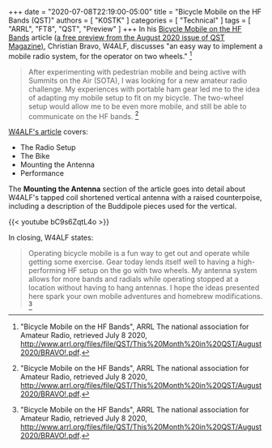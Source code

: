 +++
date = "2020-07-08T22:19:00-05:00"
title = "Bicycle Mobile on the HF Bands (QST)"
authors = [ "K0STK" ]
categories = [ "Technical" ]
tags = [ "ARRL", "FT8", "QST", "Preview" ]
+++
In his 
[Bicycle Mobile on the HF Bands](http://www.arrl.org/files/file/QST/This%20Month%20in%20QST/August2020/BRAVO!.pdf)
article ([a free preview from the August 2020 issue of QST Magazine)](http://www.arrl.org/this-month-in-qst),
Christian Bravo, W4ALF, discusses "an easy way to implement a mobile radio
system, for the operator on two wheels." [^1]

>After experimenting with pedestrian mobile and being active with Summits on
>the Air (SOTA), I was looking for a new amateur radio challenge. My
>experiences with portable ham gear led me to the idea of adapting my mobile
>setup to fit on my bicycle. The two-wheel setup would allow me to be even
>more mobile, and still be able to communicate on the HF bands. [^1]

<!--more-->

[W4ALF's article](http://www.arrl.org/files/file/QST/This%20Month%20in%20QST/August2020/BRAVO!.pdf) covers:

* The Radio Setup
* The Bike
* Mounting the Antenna
* Performance

The **Mounting the Antenna** section of the article goes into detail about
W4ALF's tapped coil shortened vertical antenna with a raised counterpoise,
including a description of the Buddipole pieces used for the vertical.

{{< youtube bC9s6ZqtL4o >}}

<p class="clear"></p>

In closing, W4ALF states:

>Operating bicycle mobile is a fun way to get out and operate while
>getting some exercise. Gear today lends itself well to having a
>high-performing HF setup on the go with two wheels. My antenna system
>allows for more bands and radials while operating stopped at a location
>without having to hang antennas. I hope the ideas presented here spark
>your own mobile adventures and homebrew modifications. [^1]

[^1]: "Bicycle Mobile on the HF Bands", ARRL The national association for Amateur Radio, retrieved July 8 2020, http://www.arrl.org/files/file/QST/This%20Month%20in%20QST/August2020/BRAVO!.pdf.
